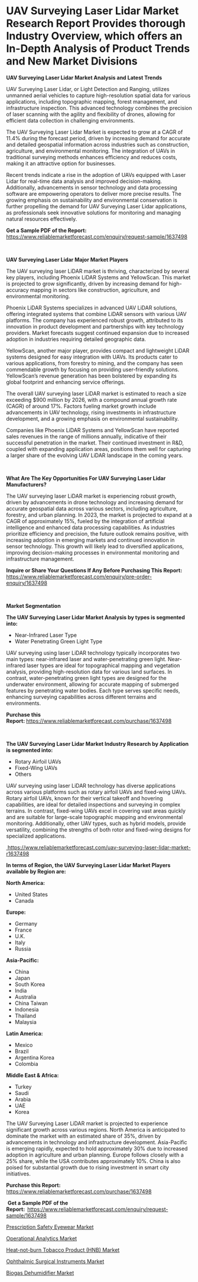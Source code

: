 <p><h1>UAV Surveying Laser Lidar Market Research Report Provides thorough Industry Overview, which offers an In-Depth Analysis of Product Trends and New Market Divisions</h1></p><p><strong>UAV Surveying Laser Lidar Market Analysis and Latest Trends</strong></p>
<p><p>UAV Surveying Laser Lidar, or Light Detection and Ranging, utilizes unmanned aerial vehicles to capture high-resolution spatial data for various applications, including topographic mapping, forest management, and infrastructure inspection. This advanced technology combines the precision of laser scanning with the agility and flexibility of drones, allowing for efficient data collection in challenging environments.</p><p>The UAV Surveying Laser Lidar Market is expected to grow at a CAGR of 11.4% during the forecast period, driven by increasing demand for accurate and detailed geospatial information across industries such as construction, agriculture, and environmental monitoring. The integration of UAVs in traditional surveying methods enhances efficiency and reduces costs, making it an attractive option for businesses. </p><p>Recent trends indicate a rise in the adoption of UAVs equipped with Laser Lidar for real-time data analysis and improved decision-making. Additionally, advancements in sensor technology and data processing software are empowering operators to deliver more precise results. The growing emphasis on sustainability and environmental conservation is further propelling the demand for UAV Surveying Laser Lidar applications, as professionals seek innovative solutions for monitoring and managing natural resources effectively.</p></p>
<p><strong>Get a Sample PDF of the Report:&nbsp;</strong> <a href="https://www.reliablemarketforecast.com/enquiry/request-sample/1637498">https://www.reliablemarketforecast.com/enquiry/request-sample/1637498</a></p>
<p>&nbsp;</p>
<p><strong>UAV Surveying Laser Lidar Major Market Players</strong></p>
<p><p>The UAV surveying laser LiDAR market is thriving, characterized by several key players, including Phoenix LiDAR Systems and YellowScan. This market is projected to grow significantly, driven by increasing demand for high-accuracy mapping in sectors like construction, agriculture, and environmental monitoring.</p><p>Phoenix LiDAR Systems specializes in advanced UAV LiDAR solutions, offering integrated systems that combine LiDAR sensors with various UAV platforms. The company has experienced robust growth, attributed to its innovation in product development and partnerships with key technology providers. Market forecasts suggest continued expansion due to increased adoption in industries requiring detailed geographic data.</p><p>YellowScan, another major player, provides compact and lightweight LiDAR systems designed for easy integration with UAVs. Its products cater to various applications, from forestry to mining, and the company has seen commendable growth by focusing on providing user-friendly solutions. YellowScan’s revenue generation has been bolstered by expanding its global footprint and enhancing service offerings.</p><p>The overall UAV surveying laser LiDAR market is estimated to reach a size exceeding $900 million by 2026, with a compound annual growth rate (CAGR) of around 17%. Factors fueling market growth include advancements in UAV technology, rising investments in infrastructure development, and a growing emphasis on environmental sustainability.</p><p>Companies like Phoenix LiDAR Systems and YellowScan have reported sales revenues in the range of millions annually, indicative of their successful penetration in the market. Their continued investment in R&D, coupled with expanding application areas, positions them well for capturing a larger share of the evolving UAV LiDAR landscape in the coming years.</p></p>
<p>&nbsp;</p>
<p><strong>What Are The Key Opportunities For UAV Surveying Laser Lidar Manufacturers?</strong></p>
<p><p>The UAV surveying laser LiDAR market is experiencing robust growth, driven by advancements in drone technology and increasing demand for accurate geospatial data across various sectors, including agriculture, forestry, and urban planning. In 2023, the market is projected to expand at a CAGR of approximately 15%, fueled by the integration of artificial intelligence and enhanced data processing capabilities. As industries prioritize efficiency and precision, the future outlook remains positive, with increasing adoption in emerging markets and continued innovation in sensor technology. This growth will likely lead to diversified applications, improving decision-making processes in environmental monitoring and infrastructure management.</p></p>
<p><strong>Inquire or Share Your Questions If Any Before Purchasing This Report:</strong> <a href="https://www.reliablemarketforecast.com/enquiry/pre-order-enquiry/1637498">https://www.reliablemarketforecast.com/enquiry/pre-order-enquiry/1637498</a></p>
<p>&nbsp;</p>
<p><strong>Market Segmentation</strong></p>
<p><strong>The UAV Surveying Laser Lidar Market Analysis by types is segmented into:</strong></p>
<p><ul><li>Near-Infrared Laser Type</li><li>Water Penetrating Green Light Type</li></ul></p>
<p><p>UAV surveying using laser LiDAR technology typically incorporates two main types: near-infrared laser and water-penetrating green light. Near-infrared laser types are ideal for topographical mapping and vegetation analysis, providing high-resolution data for various land surfaces. In contrast, water-penetrating green light types are designed for the underwater environment, allowing for accurate mapping of submerged features by penetrating water bodies. Each type serves specific needs, enhancing surveying capabilities across different terrains and environments.</p></p>
<p><strong>Purchase this Report:&nbsp;</strong><a href="https://www.reliablemarketforecast.com/purchase/1637498">https://www.reliablemarketforecast.com/purchase/1637498</a></p>
<p>&nbsp;</p>
<p><strong>The UAV Surveying Laser Lidar Market Industry Research by Application is segmented into:</strong></p>
<p><ul><li>Rotary Airfoil UAVs</li><li>Fixed-Wing UAVs</li><li>Others</li></ul></p>
<p><p>UAV surveying using laser LiDAR technology has diverse applications across various platforms such as rotary airfoil UAVs and fixed-wing UAVs. Rotary airfoil UAVs, known for their vertical takeoff and hovering capabilities, are ideal for detailed inspections and surveying in complex terrains. In contrast, fixed-wing UAVs excel in covering vast areas quickly and are suitable for large-scale topographic mapping and environmental monitoring. Additionally, other UAV types, such as hybrid models, provide versatility, combining the strengths of both rotor and fixed-wing designs for specialized applications.</p></p>
<p><a href="https://www.reliablemarketforecast.com/uav-surveying-laser-lidar-market-r1637498">&nbsp;https://www.reliablemarketforecast.com/uav-surveying-laser-lidar-market-r1637498</a></p>
<p><strong>In terms of Region, the UAV Surveying Laser Lidar Market Players available by Region are:</strong></p>
<p>
    <p> <strong> North America: </strong>
        <ul>
            <li>United States</li>
            <li>Canada</li>
        </ul>
        </p> 
    <p> <strong> Europe: </strong>
        <ul>
            <li>Germany</li>
            <li>France</li>
            <li>U.K.</li>
            <li>Italy</li>
            <li>Russia</li>
        </ul>
        </p> 
    <p> <strong> Asia-Pacific: </strong>
        <ul>
            <li>China</li>
            <li>Japan</li>
            <li>South Korea</li>
            <li>India</li>
            <li>Australia</li>
            <li>China Taiwan</li>
            <li>Indonesia</li>
            <li>Thailand</li>
            <li>Malaysia</li>
        </ul>
        </p> 
    <p> <strong> Latin America: </strong>
        <ul>
            <li>Mexico</li>
            <li>Brazil</li>
            <li>Argentina Korea</li>
            <li>Colombia</li>
        </ul>
        </p> 
    <p> <strong> Middle East & Africa: </strong>
        <ul>
            <li>Turkey</li>
            <li>Saudi</li>
            <li>Arabia</li>
            <li>UAE</li>
            <li>Korea</li>
        </ul>
    </p>
    </p>
<p><p>The UAV Surveying Laser LiDAR market is projected to experience significant growth across various regions. North America is anticipated to dominate the market with an estimated share of 35%, driven by advancements in technology and infrastructure development. Asia-Pacific is emerging rapidly, expected to hold approximately 30% due to increased adoption in agriculture and urban planning. Europe follows closely with a 25% share, while the USA contributes approximately 10%. China is also poised for substantial growth due to rising investment in smart city initiatives.</p></p>
<p><strong>Purchase this Report: </strong><a href="https://www.reliablemarketforecast.com/purchase/1637498">https://www.reliablemarketforecast.com/purchase/1637498</a></p>
<p>&nbsp;<strong>Get a Sample PDF of the Report:&nbsp;&nbsp;</strong><a href="https://www.reliablemarketforecast.com/enquiry/request-sample/1637498">https://www.reliablemarketforecast.com/enquiry/request-sample/1637498</a></p>
<p><strong></strong></p>
<p><p><a href="https://issuu.com/reportprime-2/docs/prescription-safety-eyewear-market-_e29a7f5aefda7a">Prescription Safety Eyewear Market</a></p><p><a href="https://www.linkedin.com/pulse/operational-analytics-market-trends-regional-insights-qw1le?trackingId=XDgTub1BTSyWgSNoLQNM4Q%3D%3D">Operational Analytics Market</a></p><p><a href="https://issuu.com/reportprime-2/docs/heat-not-burn-tobacco-product-hnb-m_62bd8de627f4c4">Heat-not-burn Tobacco Product (HNB) Market</a></p><p><a href="https://www.linkedin.com/pulse/insights-ophthalmic-surgical-instruments-market-share-b06ce?trackingId=fW2vAqxXRDe6fo68oWbYPg%3D%3D">Ophthalmic Surgical Instruments Market</a></p><p><a href="https://medium.com/@jadugbintopa/biogas-dehumidifier-market-global-market-share-and-ranking-overall-sales-and-demand-forecast-694fe06c15e2?postPublishedType=repub">Biogas Dehumidifier Market</a></p></p>